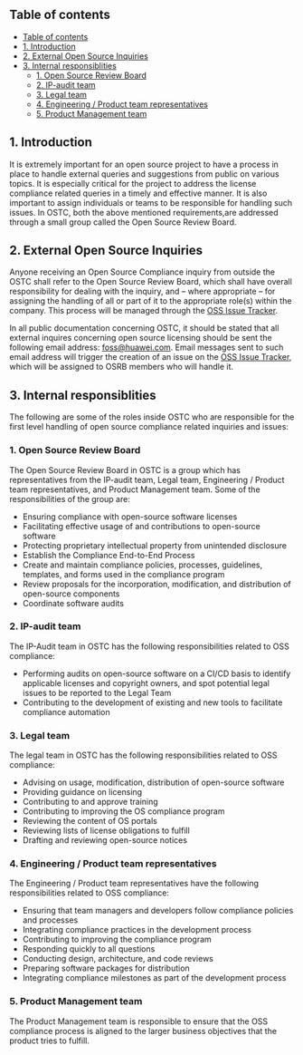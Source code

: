 ## Table of contents

- [Table of contents](#table-of-contents)
- [1. Introduction](#1-introduction)
- [2. External Open Source Inquiries](#2-external-open-source-inquiries)
- [3. Internal responsiblities](#3-internal-responsiblities)
  - [1. Open Source Review Board](#1-open-source-review-board)
  - [2. IP-audit team](#2-ip-audit-team)
  - [3. Legal team](#3-legal-team)
  - [4. Engineering / Product team representatives](#4-engineering--product-team-representatives)
  - [5. Product Management team](#5-product-management-team)

## 1. Introduction
It is extremely important for an open source project to have a process in place to handle external queries and suggestions from public on various topics. It is especially critical for the project to address the license compliance related queries in a timely and effective manner. It is also important to assign individuals or teams to be responsible for handling such issues. In OSTC, both the above mentioned requirements,are addressed through a small group called the Open Source Review Board.      

## 2. External Open Source Inquiries
Anyone receiving an Open Source Compliance inquiry from outside the OSTC shall refer to the Open Source Review Board, which shall have overall responsibility for dealing with the inquiry, and – where appropriate – for assigning the handling of all or part of it to the appropriate role(s) within the company. This process will be managed through the [OSS Issue Tracker](https://git.ostc-eu.org/oss-compliance/ask-legal).

In all public documentation concerning OSTC, it should be stated that all external inquires concerning open source licensing should be sent the following email address: foss@huawei.com. Email messages sent to such email address will trigger the creation of an issue on the [OSS Issue Tracker](https://git.ostc-eu.org/oss-compliance/ask-legal), which will be assigned to OSRB members who will handle it.

## 3. Internal responsiblities
The following are some of the roles inside OSTC who are responsible for the first level handling of open source compliance related inquiries and issues:

### 1. Open Source Review Board
The Open Source Review Board in OSTC is a group which has representatives from the IP-audit team, Legal team, Engineering / Product team representatives, and Product Management team. Some of the responsibilities of the group are:
 
  - Ensuring compliance with open-source software licenses
  - Facilitating effective usage of and contributions to open-source software
  - Protecting proprietary intellectual property from unintended disclosure
  - Establish the Compliance End-to-End Process
  - Create and maintain compliance policies, processes, guidelines, templates, and forms used in the compliance program
  - Review proposals for the incorporation, modification, and distribution of open-source components
  - Coordinate software audits 

### 2. IP-audit team
The IP-Audit team in OSTC has the following responsibilities related to OSS compliance:

  - Performing audits on open-source software on a CI/CD basis to identify applicable licenses and copyright owners, and spot potential legal issues to be reported to the Legal Team
  - Contributing to the development of existing and new tools to facilitate compliance automation

### 3. Legal team
The legal team in OSTC has the following responsibilities related to OSS compliance:

  - Advising on usage, modification, distribution of open-source software
  - Providing guidance on licensing
  - Contributing to and approve training
  - Contributing to improving the OS compliance program
  - Reviewing the content of OS portals
  - Reviewing lists of license obligations to fulfill
  - Drafting and reviewing open-source notices

### 4. Engineering / Product team representatives
The Engineering / Product team representatives have the following responsibilities related to OSS compliance:

  - Ensuring that team managers and developers follow compliance policies and processes
  - Integrating compliance practices in the development process
  - Contributing to improving the compliance program
  - Responding quickly to all questions
  - Conducting design, architecture, and code reviews
  - Preparing software packages for distribution
  - Integrating compliance milestones as part of the development process

### 5. Product Management team
The Product Management team is responsible to ensure that the OSS compliance process is aligned to the larger business objectives that the product tries to fulfill. 